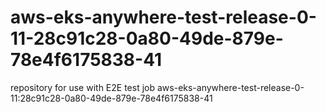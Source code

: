 # aws-eks-anywhere-test-release-0-11-28c91c28-0a80-49de-879e-78e4f6175838-41
repository for use with E2E test job aws-eks-anywhere-test-release-0-11:28c91c28-0a80-49de-879e-78e4f6175838-41
